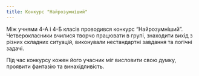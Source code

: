 ```yaml
---
title: Конкурс "Найрозумніший"
---
```


Між учнями 4-А і 4-Б класів проводився конкурс “Найрозумніший”. Четверокласники вчилися творчо працювати в групі, знаходити вихід з різних складних ситуацій, виконували нестандартні завдання та логічні задачі.

Під час конкурсу кожен його учасник міг висловити свою думку, проявити фантазію та винахідливість.

<slideshow id="_/72157649114684655" />
